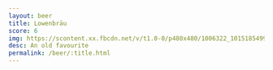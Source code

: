 ```yaml
---
layout: beer
title: Lowenbräu
score: 6
img: https://scontent.xx.fbcdn.net/v/t1.0-0/p480x480/1006322_10151854990003745_1367385970_n.jpg?oh=7a57de7cb2585de96d1d1534bc411b32&oe=5895D92B
desc: An old favourite
permalink: /beer/:title.html
---
```

